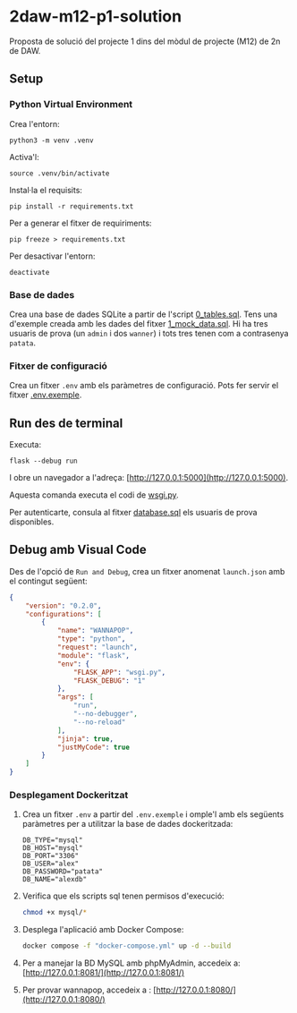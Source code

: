 # 2daw-m12-p1-solution

Proposta de solució del projecte 1 dins del mòdul de projecte (M12) de 2n de DAW.

## Setup

### Python Virtual Environment

Crea l'entorn:

    python3 -m venv .venv

Activa'l:

    source .venv/bin/activate

Instal·la el requisits:

    pip install -r requirements.txt

Per a generar el fitxer de requiriments:

    pip freeze > requirements.txt

Per desactivar l'entorn:

    deactivate


### Base de dades

Crea una base de dades SQLite a partir de l'script [0_tables.sql](./sqlite/0_tables.sql). Tens una d'exemple creada amb les dades del fitxer [1_mock_data.sql](./sqlite/1_mock_data.sql). Hi ha tres usuaris de prova (un `admin` i dos `wanner`) i tots tres tenen com a contrasenya `patata`.


### Fitxer de configuració

Crea un fitxer `.env` amb els paràmetres de configuració. Pots fer servir el fitxer [.env.exemple](./.env.exemple).

## Run des de terminal

Executa:

    flask --debug run

I obre un navegador a l'adreça: [http://127.0.0.1:5000](http://127.0.0.1:5000).

Aquesta comanda executa el codi de [wsgi.py](./wsgi.py).

Per autenticarte, consula al fitxer [database.sql](./sqlite/database.sql) els usuaris de prova disponibles.

## Debug amb Visual Code

Des de l'opció de `Run and Debug`, crea un fitxer anomenat `launch.json` amb el contingut següent:

```json
{
    "version": "0.2.0",
    "configurations": [
        {
            "name": "WANNAPOP",
            "type": "python",
            "request": "launch",
            "module": "flask",
            "env": {
                "FLASK_APP": "wsgi.py",
                "FLASK_DEBUG": "1"
            },
            "args": [
                "run",
                "--no-debugger",
                "--no-reload"
            ],
            "jinja": true,
            "justMyCode": true
        }
    ]
}

```
### Desplegament Dockeritzat

1. Crea un fitxer `.env` a partir del `.env.exemple` i omple'l amb els següents paràmetres per a utilitzar la base de dades dockeritzada:

    ```
    DB_TYPE="mysql"
    DB_HOST="mysql"
    DB_PORT="3306"
    DB_USER="alex"
    DB_PASSWORD="patata"
    DB_NAME="alexdb"
    ```

2. Verifica que els scripts sql tenen permisos d'execució:

    ```bash
    chmod +x mysql/*
    ```

3. Desplega l'aplicació amb Docker Compose:

    ```bash
    docker compose -f "docker-compose.yml" up -d --build 
    ```

4. Per a manejar la BD MySQL amb phpMyAdmin, accedeix a: [http://127.0.0.1:8081/](http://127.0.0.1:8081/)

5. Per provar wannapop, accedeix a : [http://127.0.0.1:8080/](http://127.0.0.1:8080/)

